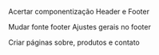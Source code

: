 Acertar componentização Header e Footer

Mudar fonte footer
Ajustes gerais no footer

Criar páginas sobre, produtos e contato